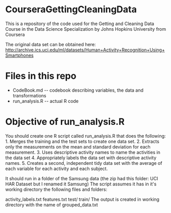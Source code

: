 # CourseraGettingCleaningData
This is a repository of the code used for the Getting and Cleaning Data Course in the Data Science Specialization by Johns Hopkins University from Coursera

The original data set can be obtained here: http://archive.ics.uci.edu/ml/datasets/Human+Activity+Recognition+Using+Smartphones

# Files in this repo
- CodeBook.md -- codebook describing variables, the data and transformations
- run_analysis.R -- actual R code

# Objective of run_analysis.R
You should create one R script called run_analysis.R that does the following: 1. Merges the training and the test sets to create one data set. 2. Extracts only the measurements on the mean and standard deviation for each measurement. 3. Uses descriptive activity names to name the activities in the data set 4. Appropriately labels the data set with descriptive activity names. 5. Creates a second, independent tidy data set with the average of each variable for each activity and each subject.

It should run in a folder of the Samsung data (the zip had this folder: UCI HAR Dataset but I renamed it Samsung) The script assumes it has in it's working directory the following files and folders:

activity_labels.txt
features.txt
test/
train/
The output is created in working directory with the name of grouped_data.txt
